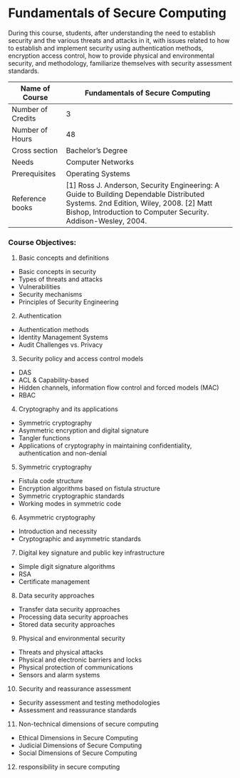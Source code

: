 
# Fundamentals of Secure Computing

During this course, students, after understanding the need to establish security and the various threats and attacks in it, with issues related to how to establish and implement security using authentication methods, encryption access control, how to provide physical and environmental security, and methodology, familiarize themselves with security assessment standards.

| Name of Course |	Fundamentals of Secure Computing |
|---|---|
| Number of Credits | 3 |
| Number of Hours | 48 | 
| Cross section | Bachelor’s Degree | 
| Needs | Computer Networks |
| Prerequisites | Operating Systems | 
| Reference books | [1] Ross J. Anderson, Security Engineering: A Guide to Building Dependable Distributed Systems. 2nd Edition, Wiley, 2008. [2] Matt Bishop, Introduction to Computer Security. Addison-Wesley, 2004. |

### Course Objectives:

1. Basic concepts and definitions
- Basic concepts in security
- Types of threats and attacks
- Vulnerabilities
- Security mechanisms
- Principles of Security Engineering
		
2. Authentication
- Authentication methods
- Identity Management Systems
- Audit Challenges vs. Privacy
		
3. Security policy and access control models
- DAS
- ACL & Capability-based
- Hidden channels, information flow control and forced models (MAC)
- RBAC
		
4. Cryptography and its applications
- Symmetric cryptography
- Asymmetric encryption and digital signature
- Tangler functions
- Applications of cryptography in maintaining confidentiality, authentication and non-denial
		
5. Symmetric cryptography 
- Fistula code structure
- Encryption algorithms based on fistula structure
- Symmetric cryptographic standards
- Working modes in symmetric code
		
6. Asymmetric cryptography
- Introduction and necessity
- Cryptographic and asymmetric standards
		
7. Digital key signature and public key infrastructure
- Simple digit signature algorithms
- RSA
- Certificate management
		
8. Data security approaches
- Transfer data security approaches
- Processing data security approaches
- Stored data security approaches
		
9. Physical and environmental security
- Threats and physical attacks
- Physical and electronic barriers and locks
- Physical protection of communications
- Sensors and alarm systems
		
10. Security and reassurance assessment
- Security assessment and testing methodologies
- Assessment and reassurance standards
		
11. Non-technical dimensions of secure computing
- Ethical Dimensions in Secure Computing
- Judicial Dimensions of Secure Computing
- Social Dimensions of Secure Computing
		
12. responsibility in secure computing
		
		
		
		
		